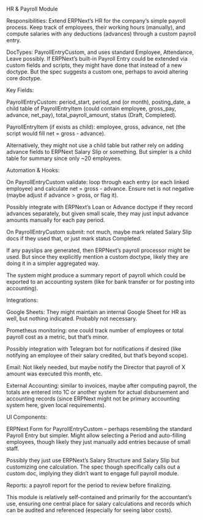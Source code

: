 HR & Payroll Module

Responsibilities: Extend ERPNext’s HR for the company’s simple payroll process. Keep track of employees, their working hours (manually), and compute salaries with any deductions (advances) through a custom payroll entry.

DocTypes: PayrollEntryCustom, and uses standard Employee, Attendance, Leave possibly. If ERPNext’s built-in Payroll Entry could be extended via custom fields and scripts, they might have done that instead of a new doctype. But the spec suggests a custom one, perhaps to avoid altering core doctype.

Key Fields:

PayrollEntryCustom: period_start, period_end (or month), posting_date, a child table of PayrollEntryItem (could contain employee, gross_pay, advance, net_pay), total_payroll_amount, status (Draft, Completed).

PayrollEntryItem (if exists as child): employee, gross, advance, net (the script would fill net = gross - advance).

Alternatively, they might not use a child table but rather rely on adding advance fields to ERPNext Salary Slip or something. But simpler is a child table for summary since only ~20 employees.


Automation & Hooks:

On PayrollEntryCustom validate: loop through each entry (or each linked employee) and calculate net = gross - advance. Ensure net is not negative (maybe adjust if advance > gross, or flag it).

Possibly integrate with ERPNext’s Loan or Advance doctype if they record advances separately, but given small scale, they may just input advance amounts manually for each pay period.

On PayrollEntryCustom submit: not much, maybe mark related Salary Slip docs if they used that, or just mark status Completed.

If any payslips are generated, then ERPNext’s payroll processor might be used. But since they explicitly mention a custom doctype, likely they are doing it in a simpler aggregated way.

The system might produce a summary report of payroll which could be exported to an accounting system (like for bank transfer or for posting into accounting).


Integrations:

Google Sheets: They might maintain an internal Google Sheet for HR as well, but nothing indicated. Probably not necessary.

Prometheus monitoring: one could track number of employees or total payroll cost as a metric, but that’s minor.

Possibly integration with Telegram bot for notifications if desired (like notifying an employee of their salary credited, but that’s beyond scope).

Email: Not likely needed, but maybe notify the Director that payroll of X amount was executed this month, etc.

External Accounting: similar to invoices, maybe after computing payroll, the totals are entered into 1C or another system for actual disbursement and accounting records (since ERPNext might not be primary accounting system here, given local requirements).


UI Components:

ERPNext Form for PayrollEntryCustom – perhaps resembling the standard Payroll Entry but simpler. Might allow selecting a Period and auto-filling employees, though likely they just manually add entries because of small staff.

Possibly they just use ERPNext’s Salary Structure and Salary Slip but customizing one calculation. The spec though specifically calls out a custom doc, implying they didn’t want to engage full payroll module.

Reports: a payroll report for the period to review before finalizing.



This module is relatively self-contained and primarily for the accountant’s use, ensuring one central place for salary calculations and records which can be audited and referenced (especially for seeing labor costs).